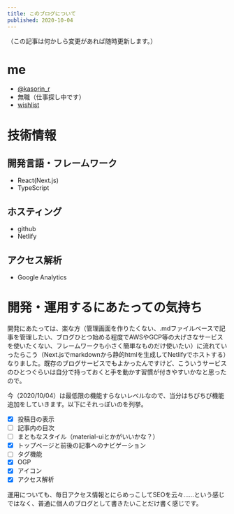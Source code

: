 ```yaml
---
title: このブログについて
published: 2020-10-04
---
```

（この記事は何かしら変更があれば随時更新します。）

# me
- [@kasorin_r](https://twitter.com/kasorin_r "Twitter:@kasorin_r")
- 無職（仕事探し中です）
- [wishlist](https://www.amazon.jp/hz/wishlist/ls/3BP2FCGMVXFTD?ref_=wl_share)
# 技術情報
## 開発言語・フレームワーク
- React(Next.js)
- TypeScript
## ホスティング
- github
- Netlify
## アクセス解析
- Google Analytics
# 開発・運用するにあたっての気持ち
開発にあたっては、楽な方（管理画面を作りたくない、.mdファイルベースで記事を管理したい、ブログひとつ始める程度でAWSやGCP等の大げさなサービスを使いたくない、フレームワークも小さく簡単なものだけ使いたい）に流れていったらこう（Next.jsでmarkdownから静的htmlを生成してNetlifyでホストする）なりました。既存のブログサービスでもよかったんですけど、こういうサービスのひとつぐらいは自分で持っておくと手を動かす習慣が付きやすいかなと思ったので。

今（2020/10/04）は最低限の機能すらないレベルなので、当分はちびちび機能追加をしていきます。以下にそれっぽいのを列挙。
- [x] 投稿日の表示
- [ ] 記事内の目次
- [ ] まともなスタイル（material-uiとかがいいかな？）
- [x] トップページと前後の記事へのナビゲーション
- [ ] タグ機能
- [x] OGP
- [x] アイコン
- [x] アクセス解析

運用についても、毎日アクセス情報とにらめっこしてSEOを云々……という感じではなく、普通に個人のブログとして書きたいことだけ書く感じです。